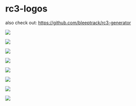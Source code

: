 # rc3-logos
also check out: https://github.com/bleeptrack/rc3-generator

![](/logo1/logo1.png)

![](/logo2/logo2.png)

![](/logo3/logo3.png)

![](/logo4/logo4.png)

![](/logo5/logo5.png)

![](/logo6/logo6.png)

![](/logo7/logo7.png)



![](/rocket/rocket.png)

